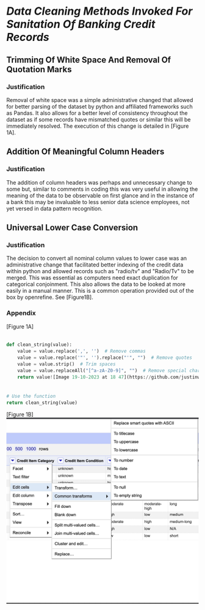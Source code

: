 <h1> <em> Data Cleaning Methods Invoked For Sanitation Of Banking Credit Records </em> </h1>

<h2> Trimming Of White Space And Removal Of Quotation Marks </h2>

<h3>Justification</h3>

Removal of white space was a simple administrative changed that allowed for better parsing of the dataset by python and affiliated frameworks such as Pandas. It also allows for a better level of consistency throughout the dataset as if some records have mismatched quotes or similar this will be immediately resolved. The execution of this change is detailed in [Figure 1A].

<h2> Addition Of Meaningful Column Headers </h2>

<h3>Justification </h3>

The addition of column headers was perhaps and unnecessary change to some but, similar to comments in coding this was very useful in allowing the meaning of the data to be observable on first glance and in the instance of a bank this may be invaluable to less senior data science employees, not yet versed in data pattern recognition.

<h2> Universal Lower Case Conversion </h2>

<h3> Justification </h3>

The decision to convert all nominal column values to lower case was an administrative change that facilitated better indexing of the credit data within python and allowed records such as "radio/tv" and "Radio/Tv" to be merged. This was essential as computers need exact duplication for categorical conjoinment. This also allows the data to be looked at more easily in a manual manner. This is a common operation provided out of the box by openrefine. See [Figure1B].

<h3> Appendix </h3>

[Figure 1A]
``` python

def clean_string(value):
    value = value.replace(',', '')  # Remove commas
    value = value.replace('"', '').replace("'", "")  # Remove quotes
    value = value.strip()  # Trim spaces
    value = value.replaceAll("[^a-zA-Z0-9]", "")  # Remove special characters
    return value![Image 19-10-2023 at 18 47](https://github.com/justinwylie033/Data-Analytics-Coursework/assets/121656622/0dc7689c-e1df-40dc-adcc-7219803817b3)


# Use the function
return clean_string(value)

```
[Figure 1B]
![Steps Taken To convert columns to lowercase](Images/to_lowercase.jpeg)




